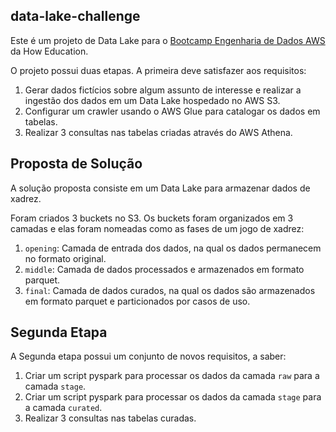 ## data-lake-challenge

Este é um projeto de Data Lake para o [Bootcamp Engenharia de Dados AWS](https://howedu.com.br/cohort/engenharia-de-dados) da How Education.

O projeto possui duas etapas. A primeira deve satisfazer aos requisitos:
1. Gerar dados fictícios sobre algum assunto de interesse e realizar a ingestão dos dados em um Data Lake hospedado no AWS S3.
2. Configurar um crawler usando o AWS Glue para catalogar os dados em tabelas.
3. Realizar 3 consultas nas tabelas criadas através do AWS Athena.

## Proposta de Solução

A solução proposta consiste em um Data Lake para armazenar dados de xadrez.

Foram criados 3 buckets no S3. Os buckets foram organizados 
em 3 camadas e elas foram nomeadas como as fases de um jogo de xadrez:
1. `opening`: Camada de entrada dos dados, na qual os dados permanecem no formato original.
2. `middle`: Camada de dados processados e armazenados em formato parquet.
3. `final`: Camada de dados curados, na qual os dados são armazenados em formato parquet e particionados por casos de uso.

## Segunda Etapa

A Segunda etapa possui um conjunto de novos requisitos, a saber:
1. Criar um script pyspark para processar os dados da camada `raw` para a camada `stage`.
2. Criar um script pyspark para processar os dados da camada `stage` para a camada `curated`.
3. Realizar 3 consultas nas tabelas curadas.
